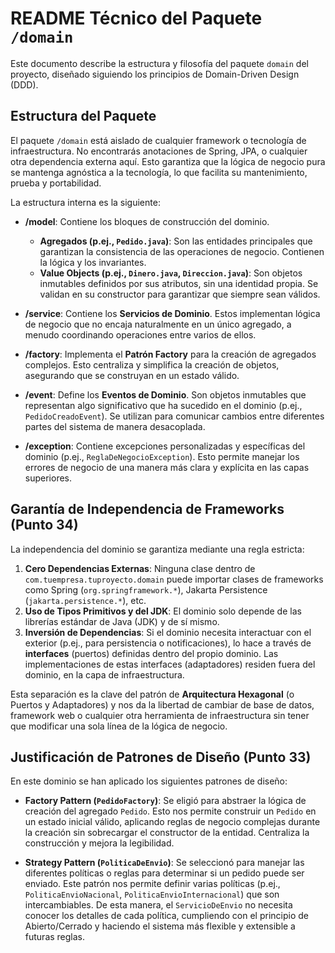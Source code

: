 # README Técnico del Paquete `/domain`

Este documento describe la estructura y filosofía del paquete `domain` del proyecto, diseñado siguiendo los principios de Domain-Driven Design (DDD).

## Estructura del Paquete

El paquete `/domain` está aislado de cualquier framework o tecnología de infraestructura. No encontrarás anotaciones de Spring, JPA, o cualquier otra dependencia externa aquí. Esto garantiza que la lógica de negocio pura se mantenga agnóstica a la tecnología, lo que facilita su mantenimiento, prueba y portabilidad.

La estructura interna es la siguiente:

-   **/model**: Contiene los bloques de construcción del dominio.
    -   **Agregados (p.ej., `Pedido.java`)**: Son las entidades principales que garantizan la consistencia de las operaciones de negocio. Contienen la lógica y los invariantes.
    -   **Value Objects (p.ej., `Dinero.java`, `Direccion.java`)**: Son objetos inmutables definidos por sus atributos, sin una identidad propia. Se validan en su constructor para garantizar que siempre sean válidos.

-   **/service**: Contiene los **Servicios de Dominio**. Estos implementan lógica de negocio que no encaja naturalmente en un único agregado, a menudo coordinando operaciones entre varios de ellos.

-   **/factory**: Implementa el **Patrón Factory** para la creación de agregados complejos. Esto centraliza y simplifica la creación de objetos, asegurando que se construyan en un estado válido.

-   **/event**: Define los **Eventos de Dominio**. Son objetos inmutables que representan algo significativo que ha sucedido en el dominio (p.ej., `PedidoCreadoEvent`). Se utilizan para comunicar cambios entre diferentes partes del sistema de manera desacoplada.

-   **/exception**: Contiene excepciones personalizadas y específicas del dominio (p.ej., `ReglaDeNegocioException`). Esto permite manejar los errores de negocio de una manera más clara y explícita en las capas superiores.

## Garantía de Independencia de Frameworks (Punto 34)

La independencia del dominio se garantiza mediante una regla estricta:

1.  **Cero Dependencias Externas**: Ninguna clase dentro de `com.tuempresa.tuproyecto.domain` puede importar clases de frameworks como Spring (`org.springframework.*`), Jakarta Persistence (`jakarta.persistence.*`), etc.
2.  **Uso de Tipos Primitivos y del JDK**: El dominio solo depende de las librerías estándar de Java (JDK) y de sí mismo.
3.  **Inversión de Dependencias**: Si el dominio necesita interactuar con el exterior (p.ej., para persistencia o notificaciones), lo hace a través de **interfaces** (puertos) definidas dentro del propio dominio. Las implementaciones de estas interfaces (adaptadores) residen fuera del dominio, en la capa de infraestructura.

Esta separación es la clave del patrón de **Arquitectura Hexagonal** (o Puertos y Adaptadores) y nos da la libertad de cambiar de base de datos, framework web o cualquier otra herramienta de infraestructura sin tener que modificar una sola línea de la lógica de negocio.

## Justificación de Patrones de Diseño (Punto 33)

En este dominio se han aplicado los siguientes patrones de diseño:

-   **Factory Pattern (`PedidoFactory`)**: Se eligió para abstraer la lógica de creación del agregado `Pedido`. Esto nos permite construir un `Pedido` en un estado inicial válido, aplicando reglas de negocio complejas durante la creación sin sobrecargar el constructor de la entidad. Centraliza la construcción y mejora la legibilidad.

-   **Strategy Pattern (`PoliticaDeEnvio`)**: Se seleccionó para manejar las diferentes políticas o reglas para determinar si un pedido puede ser enviado. Este patrón nos permite definir varias políticas (p.ej., `PoliticaEnvioNacional`, `PoliticaEnvioInternacional`) que son intercambiables. De esta manera, el `ServicioDeEnvio` no necesita conocer los detalles de cada política, cumpliendo con el principio de Abierto/Cerrado y haciendo el sistema más flexible y extensible a futuras reglas.